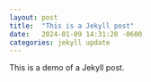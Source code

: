 ```yaml
---
layout: post
title:  "This is a Jekyll post"
date:   2024-01-09 14:31:20 -0600
categories: jekyll update
---
```

This is a demo of a Jekyll post.
